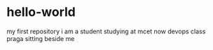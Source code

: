 # hello-world
my first repository
i am a student studying at mcet
 now devops class  
praga sitting beside me
